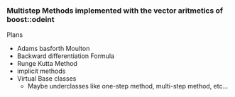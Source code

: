 ### Multistep Methods implemented with the vector aritmetics of boost::odeint

Plans
* Adams basforth Moulton
* Backward differentiation Formula
* Runge Kutta Method
* implicit methods
* Virtual Base classes
  * Maybe underclasses like one-step method, multi-step method, etc...